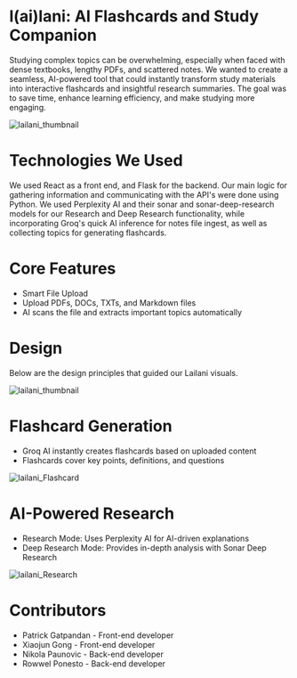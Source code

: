 # l(ai)lani: AI Flashcards and Study Companion

Studying complex topics can be overwhelming, especially when faced with dense textbooks, lengthy PDFs, and scattered notes. We wanted to create a seamless, AI-powered tool that could instantly transform study materials into interactive flashcards and insightful research summaries. The goal was to save time, enhance learning efficiency, and make studying more engaging.

![lailani_thumbnail](imgs/lailani_thumbnail.jpg)

# Technologies We Used

We used React as a front end, and Flask for the backend. Our main logic for gathering information and communicating with the API's were done using Python. We used Perplexity AI and their sonar and sonar-deep-research models for our Research and Deep Research functionality, while incorporating Groq's quick AI inference for notes file ingest, as well as collecting topics for generating flashcards. 

# Core Features

- Smart File Upload
- Upload PDFs, DOCs, TXTs, and Markdown files
- AI scans the file and extracts important topics automatically

# Design

Below are the design principles that guided our Lailani visuals.

![lailani_thumbnail](imgs/lailani_Design_Principles.jpg)

# Flashcard Generation

- Groq AI instantly creates flashcards based on uploaded content
- Flashcards cover key points, definitions, and questions

![lailani_Flashcard](https://github.com/user-attachments/assets/5a8166fd-f6cb-497f-ad48-c6d645915799)

# AI-Powered Research

- Research Mode: Uses Perplexity AI for AI-driven explanations
- Deep Research Mode: Provides in-depth analysis with Sonar Deep Research

![lailani_Research](https://github.com/user-attachments/assets/d5e45c49-db65-494a-8e4b-6f857abf478a)

# Contributors
- Patrick Gatpandan - Front-end developer
- Xiaojun Gong - Front-end developer
- Nikola Paunovic - Back-end developer
- Rowwel Ponesto - Back-end developer
